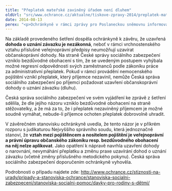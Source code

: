 ```yaml
---
title: "Přeplatek mateřské zaviněný úřadem není dluhem"
oldUrl: "src/www.ochrance.cz/aktualne/tiskove-zpravy-2014/preplatek-materske-zavineny-uradem-neni-dluhem"
date: 2014-08-13
perex: "<p>Ochránkyně v rámci zprávy pro Poslaneckou sněmovnu informovala o případu, kdy pochybením České správy sociálního zabezpečení vznikl přeplatek na peněžité pomoci v mateřství, dosahující téměř 50.000,- Kč. Stěžovatelce byla předmětná dávka vyplacena ze dvou pojištění, ačkoliv z prvního pojištění nárok nevznikl. Stěžovatelka na přání České správy sociálního zabezpečení podepsala právní úkon uznání „svého dluhu“, poté se obrátila na veřejného ochránce práv.</p>"
---
```


<!-- imported from the old website -->

<p>Na základě provedeného šetření dospěla ochránkyně k závěru, že uzavřená <strong>dohoda o uznání závazku je nezákonná</strong>, neboť v rámci vrchnostenského vztahu příslušné veřejnoprávní předpisy neumožňují uzavírat občanskoprávní dohody. Na straně České správy sociálního zabezpečení vzniklo bezdůvodné obohacení s tím, že se uvedeným postupem vyhýbala možné regresní odpovědnosti svých zaměstnanců podle zákoníku práce za administrativní přeplatek. Pokud v rámci provádění nemocenského pojištění vznikl přeplatek, který příjemce nezavinil, nemůže Česká správa sociálního zabezpečení po příjemci požadovat uzavření občanskoprávní dohody o uznání závazku (dluhu).</p><p>Česká správa sociálního zabezpečení ve svém vyjádření ke zprávě z šetření sdělila, že dle jejího názoru vzniklo bezdůvodné obohacení na straně stěžovatelky, a že má za to, že i přeplatek nezaviněný příjemcem je možné soudně vymáhat, nebude-li příjemce ochoten přeplatek dobrovolně uhradit.</p><p>V závěrečném stanovisku ochránkyně uvedla, že tento názor je v příkrém rozporu s judikaturou Nejvyššího správního soudu, která jednoznačně stanoví, že <strong>vztah mezi pojištěncem a nositelem pojištění je veřejnoprávní a právní úpravu občanského zákoníku resp. bezdůvodného obohacení na něj nelze aplikovat</strong>. Jako opatření k nápravě navrhla uzavření dohody o narovnání, nevymáhání přeplatku a změnu praxe uzavírání dohod o uznání závazku (včetně změny příslušného metodického pokynu). Česká správa sociálního zabezpečení doporučením ochránkyně vyhověla.</p><p>Podrobnosti o případu najdete zde: <a href="https://www.ochrance.cz/stiznosti-na-urady/pripady-a-stanoviska-ochrance/stanoviska-socialni-zabezpeceni/stanoviska-socialni-pomoc/davky-pro-rodiny-s-dětmi/">http://www.ochrance.cz/stiznosti-na-urady/pripady-a-stanoviska-ochrance/stanoviska-socialni-zabezpeceni/stanoviska-socialni-pomoc/davky-pro-rodiny-s-dětmi/</a></p>
